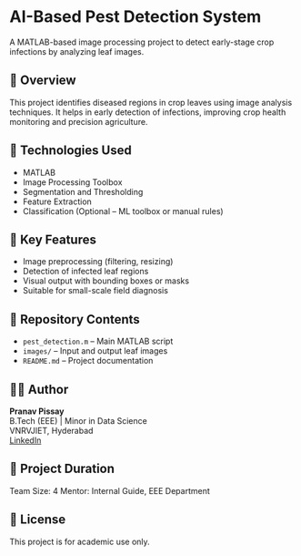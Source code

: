 # AI-Based Pest Detection System  
A MATLAB-based image processing project to detect early-stage crop infections by analyzing leaf images.

## 🌾 Overview  
This project identifies diseased regions in crop leaves using image analysis techniques. It helps in early detection of infections, improving crop health monitoring and precision agriculture.

## 🔧 Technologies Used  
- MATLAB  
- Image Processing Toolbox  
- Segmentation and Thresholding  
- Feature Extraction  
- Classification (Optional – ML toolbox or manual rules)

## 🧠 Key Features  
- Image preprocessing (filtering, resizing)  
- Detection of infected leaf regions  
- Visual output with bounding boxes or masks  
- Suitable for small-scale field diagnosis

## 📂 Repository Contents  
- `pest_detection.m` – Main MATLAB script  
- `images/` – Input and output leaf images  
- `README.md` – Project documentation

## 👨‍💻 Author  
**Pranav Pissay**  
B.Tech (EEE) | Minor in Data Science  
VNRVJIET, Hyderabad  
[LinkedIn](https://www.linkedin.com/in/pranav-pissay)

## 📌 Project Duration   
Team Size: 4 
Mentor: Internal Guide, EEE Department

## 📎 License  
This project is for academic use only.
